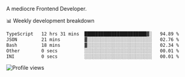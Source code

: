 A mediocre Frontend Developer.

📊 Weekly development breakdown
<!--START_SECTION:waka-->

```txt
TypeScript   12 hrs 31 mins  ███████████████████████▓░   94.89 %
JSON         21 mins         ▓░░░░░░░░░░░░░░░░░░░░░░░░   02.76 %
Bash         18 mins         ▓░░░░░░░░░░░░░░░░░░░░░░░░   02.34 %
Other        0 secs          ░░░░░░░░░░░░░░░░░░░░░░░░░   00.01 %
INI          0 secs          ░░░░░░░░░░░░░░░░░░░░░░░░░   00.01 %
```

<!--END_SECTION:waka-->

<img src="https://gpvc.arturio.dev/iqbalfasri" alt="Profile views"/>
